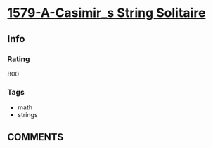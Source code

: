 # [1579-A-Casimir_s String Solitaire](https://codeforces.com/problemset/problem/1579/A)

## Info

### Rating

800

### Tags

- math
- strings

## __COMMENTS__

> 
